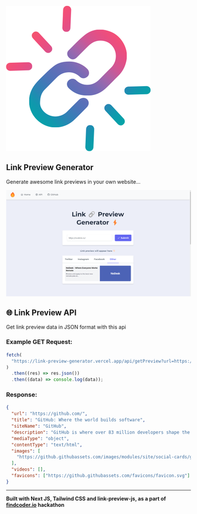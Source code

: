 ![Icon](https://raw.githubusercontent.com/rohitdhas/link-preview-generator/main/public/logo.png)

## Link Preview Generator

Generate awesome link previews in your own website...

![Banner](https://raw.githubusercontent.com/rohitdhas/link-preview-generator/main/public/link-preview-banner.png)

## 🌐 Link Preview API

Get link preview data in JSON format with this api

### Example GET Request:

```js
fetch(
  "https://link-preview-generator.vercel.app/api/getPreview?url=https://github.com"
)
  .then((res) => res.json())
  .then((data) => console.log(data));
```

### Response:

```json
{
  "url": "https://github.com/",
  "title": "GitHub: Where the world builds software",
  "siteName": "GitHub",
  "description": "GitHub is where over 83 million developers shape the future of software, together. Contribute to the open source community, manage your Git repositories, review code like a pro, track bugs and features, power your CI/CD and DevOps workflows, and secure code before you commit it.",
  "mediaType": "object",
  "contentType": "text/html",
  "images": [
    "https://github.githubassets.com/images/modules/site/social-cards/github-social.png"
  ],
  "videos": [],
  "favicons": ["https://github.githubassets.com/favicons/favicon.svg"]
}
```

---

<b>Built with Next JS, Tailwind CSS and link-preview-js, as a part of <a href="https://findcoder.io">findcoder.io</a> hackathon</b>
